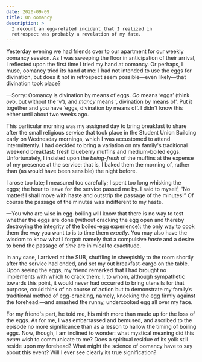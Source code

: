 ```yaml
---
date: 2020-09-09
title: On oomancy
description: >
  I recount an egg-related incident that I realized in
  retrospect was probably a revelation of my fate.
---
```


Yesterday evening we had friends over to our apartment for our weekly
oomancy session. As I was sweeping the floor in anticipation of their
arrival, I reflected upon the first time I tried my hand at oomancy.<!-- FOLD --> Or perhaps, I muse, oomancy tried its hand at me:
I had not intended to use the eggs for divination, but does it not in
retrospect seem possible—even likely—that divination took place?

—Sorry: Oomancy is divination by means of eggs. _Oo_ means ‘eggs’
(think _ovo_,  but without the ‘v’), and _mancy_ means ‘, divination by
means of’. Put it together and you have ‘eggs, divination by means of’.
I didn't know this either until about two weeks ago.

This particular morning was my assigned day to bring breakfast to share
after the small religious service that took place in the Student Union
Building early on Wednesday mornings, which I was accustomed to attend
intermittently. I had decided to bring a variation on my family's
traditional weekend breakfast: fresh blueberry muffins and medium-boiled
eggs. Unfortunately, I insisted upon the _being-fresh_ of the muffins at
the expense of my presence at the service: that is, I baked them the
morning of, rather than (as would have been sensible) the night before.

I arose too late; I measured too carefully; I spent too long whisking
the eggs; the hour to leave for the service passed me by. I said to
myself, “No matter! I shall move with haste and outstrip the passage of
the minutes!” Of course the passage of the minutes was indifferent to my
haste.

—You who are wise in egg-boiling will know that there
is no way to test whether the eggs are done (without cracking the egg open
and thereby destroying the integrity of the boiled-egg experience): the
only way to cook them the way you want to is to time them *exactly*. You may
also have the wisdom to know what I forgot: namely that a compulsive *haste*
and a desire to bend the passage of *time* are inimical to exactitude.

In any case, I arrived at the SUB, shuffling in sheepishly to the room
shortly after the service had ended, and set my out breakfast-cargo on
the table. Upon seeing the eggs, my friend remarked that I had brought
no implements with which to crack them: I, to whom, although sympathetic
towards this point, it would never had occurred to bring utensils for
that purpose, could think of no course of action but to demonstrate my
family’s traditional method of egg-cracking, namely, knocking the egg
firmly against the forehead:—and smashed the runny, undercooked egg all
over my face.

For my friend's part, he told me, his mirth more than made up
for the loss of the eggs. As for me, I was embarrassed and bemused, and
ascribed to the episode no more significance than as a lesson to hallow
the timing of boiling eggs.
Now, though, I am inclined to wonder:
what mystical meaning did this *ovum* wish to communicate to me? Does a
spiritual residue of its yolk still reside upon my forehead? What might
the science of oomancy have to say about this event? Will I ever see
clearly its true signification?
